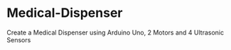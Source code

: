# Medical-Dispenser
Create a Medical Dispenser using Arduino Uno, 2 Motors and 4 Ultrasonic Sensors  

